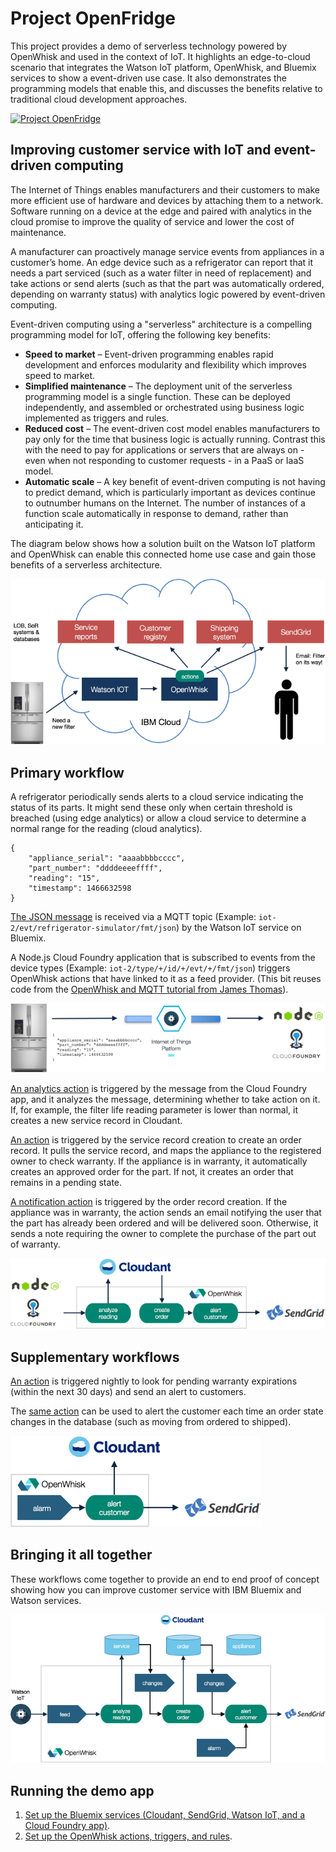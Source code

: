 # Project OpenFridge
This project provides a demo of serverless technology powered by OpenWhisk and used in the context of IoT. It highlights an edge-to-cloud scenario that integrates the Watson IoT platform, OpenWhisk, and Bluemix services to show a event-driven use case. It also demonstrates the programming models that enable this, and discusses the benefits relative to traditional cloud development approaches.

[![Project OpenFridge](https://img.youtube.com/vi/0Sl4rWZYo8w/0.jpg)](https://www.youtube.com/watch?v=0Sl4rWZYo8w)

## Improving customer service with IoT and event-driven computing
The Internet of Things enables manufacturers and their customers to make more efficient use of hardware and devices by attaching them to a network. Software running on a device at the edge and paired with analytics in the cloud promise to improve the quality of service and lower the cost of maintenance.

A manufacturer can proactively manage service events from appliances in a customer’s home. An edge device such as a refrigerator can report that it needs a part serviced (such as a water filter in need of replacement) and take actions or send alerts (such as that the part was automatically ordered, depending on warranty status) with analytics logic powered by event-driven computing.

Event-driven computing using a "serverless" architecture is a compelling programming model for IoT, offering the following key benefits:
* __Speed to market__ – Event-driven programming enables rapid development and enforces modularity and flexibility which improves speed to market.
* __Simplified maintenance__ – The deployment unit of the serverless programming model is a single function. These can be deployed independently, and assembled or orchestrated using business logic implemented as triggers and rules.
* __Reduced cost__ – The event-driven cost model enables manufacturers to pay only for the time that business logic is actually running. Contrast this with the need to pay for applications or servers that are always on - even when not responding to customer requests - in a PaaS or IaaS model.
* __Automatic scale__ – A key benefit of event-driven computing is not having to predict demand, which is particularly important as devices continue to outnumber humans on the Internet. The number of instances of a function scale automatically in response to demand, rather than anticipating it.

The diagram below shows how a solution built on the Watson IoT platform and OpenWhisk can enable this connected home use case and gain those benefits of a serverless architecture.

![High level diagram](docs/overview.png)

## Primary workflow
A refrigerator periodically sends alerts to a cloud service indicating the status of its parts. It might send these only when certain threshold is breached (using edge analytics) or allow a cloud service to determine a normal range for the reading (cloud analytics).
```
{
    "appliance_serial": "aaaabbbbcccc",
    "part_number": "ddddeeeeffff",
    "reading": "15",
    "timestamp": 1466632598
}
```

[The JSON message](docs/sample-messages.txt) is received via a MQTT topic (Example: `iot-2/evt/refrigerator-simulator/fmt/json`) by the Watson IoT service on Bluemix.

A Node.js Cloud Foundry application that is subscribed to events from the device types (Example: `iot-2/type/+/id/+/evt/+/fmt/json`) triggers OpenWhisk actions that have linked to it as a feed provider. (This bit reuses code from the [OpenWhisk and MQTT tutorial from James Thomas](http://jamesthom.as/blog/2016/06/15/openwhisk-and-mqtt/)).

![Primary workflow 1](docs/primary-workflow-1.png)

[An analytics action](actions/analyze-service-event.js) is triggered by the message from the Cloud Foundry app, and it analyzes the message, determining whether to take action on it. If, for example, the filter life reading parameter is lower than normal, it creates a new service record in Cloudant.

[An action](actions/create-order-event.js) is triggered by the service record creation to create an order record. It pulls the service record, and maps the appliance to the registered owner to check warranty. If the appliance is in warranty, it automatically creates an approved order for the part. If not, it creates an order that remains in a pending state.

[A notification action](actions/alert-customer-event.js) is triggered by the order record creation. If the appliance was in warranty, the action sends an email notifying the user that the part has already been ordered and will be delivered soon. Otherwise, it sends a note requiring the owner to complete the purchase of the part out of warranty.

![Primary workflow 2](docs/primary-workflow-2.png)

## Supplementary workflows
[An action](actions/alert-customer-event.js) is triggered nightly to look for pending warranty expirations (within the next 30 days) and send an alert to customers.

The [same action](actions/alert-customer-event.js) can be used to alert the customer each time an order state changes in the database (such as moving from ordered to shipped).

![Supplementary workflows](docs/supplementary-workflows.png)

## Bringing it all together
These workflows come together to provide an end to end proof of concept showing how you can improve customer service with IBM Bluemix and Watson services.

![Triggers and actions](docs/actions-triggers.png)

## Running the demo app
1. [Set up the Bluemix services (Cloudant, SendGrid, Watson IoT, and a Cloud Foundry app)](docs/BLUEMIX.md).
2. [Set up the OpenWhisk actions, triggers, and rules](docs/OPENWHISK.md).
